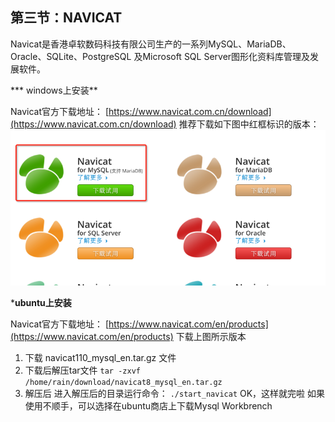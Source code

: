## 第三节：NAVICAT
Navicat是香港卓软数码科技有限公司生产的一系列MySQL、MariaDB、Oracle、SQLite、PostgreSQL 及Microsoft SQL Server图形化资料库管理及发展软件。

*** windows上安装**

Navicat官方下载地址：
[https://www.navicat.com.cn/download](https://www.navicat.com.cn/download) 
推荐下载如下图中红框标识的版本：
![](image/2016-06-24_576c8cfcece38.png) 

***ubuntu上安装**

Navicat官方下载地址：
[https://www.navicat.com/en/products](https://www.navicat.com/en/products) 
下载上图所示版本
1. 下载 navicat110_mysql_en.tar.gz 文件 
2. 下载后解压tar文件
`tar -zxvf  /home/rain/download/navicat8_mysql_en.tar.gz`
3. 解压后  进入解压后的目录运行命令：
`./start_navicat`
OK，这样就完啦
如果使用不顺手，可以选择在ubuntu商店上下载Mysql Workbrench 
